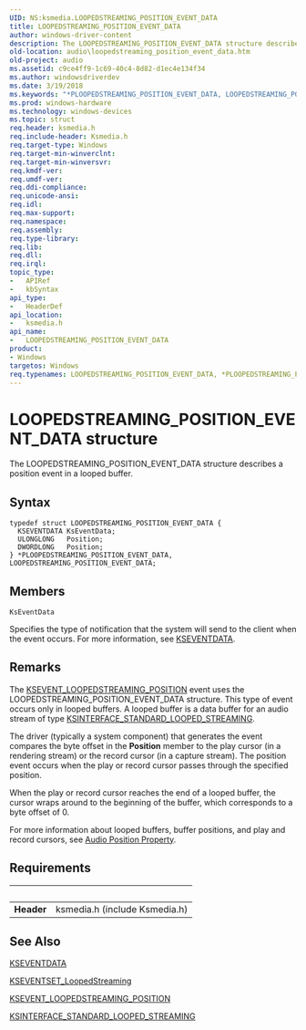 ```yaml
---
UID: NS:ksmedia.LOOPEDSTREAMING_POSITION_EVENT_DATA
title: LOOPEDSTREAMING_POSITION_EVENT_DATA
author: windows-driver-content
description: The LOOPEDSTREAMING_POSITION_EVENT_DATA structure describes a position event in a looped buffer.
old-location: audio\loopedstreaming_position_event_data.htm
old-project: audio
ms.assetid: c9ce4ff9-1c69-40c4-8d82-d1ec4e134f34
ms.author: windowsdriverdev
ms.date: 3/19/2018
ms.keywords: "*PLOOPEDSTREAMING_POSITION_EVENT_DATA, LOOPEDSTREAMING_POSITION_EVENT_DATA, LOOPEDSTREAMING_POSITION_EVENT_DATA structure [Audio Devices], PLOOPEDSTREAMING_POSITION_EVENT_DATA, PLOOPEDSTREAMING_POSITION_EVENT_DATA structure pointer [Audio Devices], aud-prop_637593e4-087a-4856-95e2-cb99f9df3d0c.xml, audio.loopedstreaming_position_event_data, ksmedia/LOOPEDSTREAMING_POSITION_EVENT_DATA, ksmedia/PLOOPEDSTREAMING_POSITION_EVENT_DATA"
ms.prod: windows-hardware
ms.technology: windows-devices
ms.topic: struct
req.header: ksmedia.h
req.include-header: Ksmedia.h
req.target-type: Windows
req.target-min-winverclnt: 
req.target-min-winversvr: 
req.kmdf-ver: 
req.umdf-ver: 
req.ddi-compliance: 
req.unicode-ansi: 
req.idl: 
req.max-support: 
req.namespace: 
req.assembly: 
req.type-library: 
req.lib: 
req.dll: 
req.irql: 
topic_type:
-	APIRef
-	kbSyntax
api_type:
-	HeaderDef
api_location:
-	ksmedia.h
api_name:
-	LOOPEDSTREAMING_POSITION_EVENT_DATA
product:
- Windows
targetos: Windows
req.typenames: LOOPEDSTREAMING_POSITION_EVENT_DATA, *PLOOPEDSTREAMING_POSITION_EVENT_DATA
---
```


# LOOPEDSTREAMING_POSITION_EVENT_DATA structure
The LOOPEDSTREAMING_POSITION_EVENT_DATA structure describes a position event in a looped buffer.

## Syntax
```
typedef struct LOOPEDSTREAMING_POSITION_EVENT_DATA {
  KSEVENTDATA KsEventData;
  ULONGLONG   Position;
  DWORDLONG   Position;
} *PLOOPEDSTREAMING_POSITION_EVENT_DATA, LOOPEDSTREAMING_POSITION_EVENT_DATA;
```

## Members


`KsEventData`

Specifies the type of notification that the system will send to the client when the event occurs. For more information, see <a href="https://msdn.microsoft.com/library/windows/hardware/ff561750">KSEVENTDATA</a>.

## Remarks
The <a href="https://msdn.microsoft.com/library/windows/hardware/ff537131">KSEVENT_LOOPEDSTREAMING_POSITION</a> event uses the LOOPEDSTREAMING_POSITION_EVENT_DATA structure. This type of event occurs only in looped buffers. A looped buffer is a data buffer for an audio stream of type <a href="https://msdn.microsoft.com/library/windows/hardware/ff563381">KSINTERFACE_STANDARD_LOOPED_STREAMING</a>.

The driver (typically a system component) that generates the event compares the byte offset in the <b>Position</b> member to the play cursor (in a rendering stream) or the record cursor (in a capture stream). The position event occurs when the play or record cursor passes through the specified position.

When the play or record cursor reaches the end of a looped buffer, the cursor wraps around to the beginning of the buffer, which corresponds to a byte offset of 0.

For more information about looped buffers, buffer positions, and play and record cursors, see <a href="https://msdn.microsoft.com/893fea84-9136-4107-96d2-8a4e2ab7bd2a">Audio Position Property</a>.

## Requirements
| &nbsp; | &nbsp; |
| ---- |:---- |
| **Header** | ksmedia.h (include Ksmedia.h) |

## See Also

<a href="https://msdn.microsoft.com/library/windows/hardware/ff561750">KSEVENTDATA</a>



<a href="https://msdn.microsoft.com/88baf1f0-d18f-4601-9ba3-fea957712cd6">KSEVENTSET_LoopedStreaming</a>



<a href="https://msdn.microsoft.com/library/windows/hardware/ff537131">KSEVENT_LOOPEDSTREAMING_POSITION</a>



<a href="https://msdn.microsoft.com/library/windows/hardware/ff563381">KSINTERFACE_STANDARD_LOOPED_STREAMING</a>